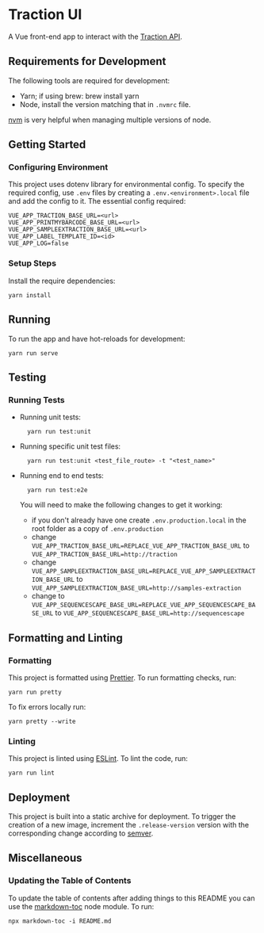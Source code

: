 # Traction UI

A Vue front-end app to interact with the [Traction API](https://github.com/sanger/traction-service).

## Requirements for Development

The following tools are required for development:

- Yarn; if using brew:
    brew install yarn
- Node, install the version matching that in `.nvmrc` file.

[nvm](https://github.com/nvm-sh/nvm) is very helpful when managing multiple versions of node.

## Getting Started

### Configuring Environment

This project uses dotenv library for environmental config. To specify the required config, use
`.env` files by creating a `.env.<environment>.local` file and add the config to it. The essential
config required:

    VUE_APP_TRACTION_BASE_URL=<url>
    VUE_APP_PRINTMYBARCODE_BASE_URL=<url>
    VUE_APP_SAMPLEEXTRACTION_BASE_URL=<url>
    VUE_APP_LABEL_TEMPLATE_ID=<id>
    VUE_APP_LOG=false

### Setup Steps

Install the require dependencies:

    yarn install

## Running

To run the app and have hot-reloads for development:

    yarn run serve

## Testing

### Running Tests

- Running unit tests:

        yarn run test:unit

- Running specific unit test files:

        yarn run test:unit <test_file_route> -t "<test_name>"

- Running end to end tests:

        yarn run test:e2e

    You will need to make the following changes to get it working:
    - if you don't already have one create `.env.production.local` in the root folder as a copy of `.env.production`
    - change `VUE_APP_TRACTION_BASE_URL=REPLACE_VUE_APP_TRACTION_BASE_URL` to `VUE_APP_TRACTION_BASE_URL=http://traction`
    - change `VUE_APP_SAMPLEEXTRACTION_BASE_URL=REPLACE_VUE_APP_SAMPLEEXTRACTION_BASE_URL` to `VUE_APP_SAMPLEEXTRACTION_BASE_URL=http://samples-extraction`
    - change to `VUE_APP_SEQUENCESCAPE_BASE_URL=REPLACE_VUE_APP_SEQUENCESCAPE_BASE_URL` to `VUE_APP_SEQUENCESCAPE_BASE_URL=http://sequencescape`

## Formatting and Linting

### Formatting

This project is formatted using [Prettier](https://github.com/prettier/prettier). To run formatting
checks, run:

    yarn run pretty

To fix errors locally run:

    yarn pretty --write

### Linting

This project is linted using [ESLint](https://github.com/eslint/eslint). To lint the code,
run:

    yarn run lint

## Deployment

This project is built into a static archive for deployment. To trigger the creation of a new image, increment the `.release-version` version with the corresponding change according to
[semver](https://semver.org/).

## Miscellaneous

### Updating the Table of Contents

To update the table of contents after adding things to this README you can use the [markdown-toc](https://github.com/jonschlinkert/markdown-toc)
node module. To run:

    npx markdown-toc -i README.md
